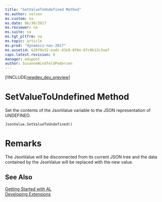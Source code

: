 ```yaml
---
title: "SetValueToUndefined Method"
ms.author: solsen
ms.custom: na
ms.date: 06/30/2017
ms.reviewer: na
ms.suite: na
ms.tgt_pltfrm: na
ms.topic: article
ms.prod: "dynamics-nav-2017"
ms.assetid: 620f0e32-eadc-43e9-8f6e-8fc0b12c3aaf
caps.latest.revision: 9
manager: edupont
author: SusanneWindfeldPedersen
---
```


[!INCLUDE[newdev_dev_preview](../includes/newdev_dev_preview.md)]

# SetValueToUndefined Method

Set the contents of the JsonValue variable to the JSON representation of UNDEFINED.

```
JsonValue.SetValueToUndefined()
```

# Remarks
The JsonValue will be disconnected from its current JSON tree and the data contained by the JsonValue will be replaced with the new value.

## See Also
[Getting Started with AL](../devenv-get-started.md)  
[Developing Extensions](../devenv-dev-overview.md)
